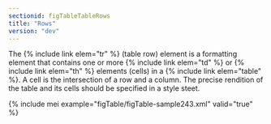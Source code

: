 ```yaml
---
sectionid: figTableTableRows
title: "Rows"
version: "dev"
---
```


The {% include link elem="tr" %} (table row) element is a formatting element that contains one
or more {% include link elem="td" %} or {% include link elem="th" %} elements (cells) in a {% include link elem="table" %}. A cell is the intersection of a row and a column. The precise
rendition of the table and its cells should be specified in a style steet.

{% include mei example="figTable/figTable-sample243.xml" valid="true" %}
